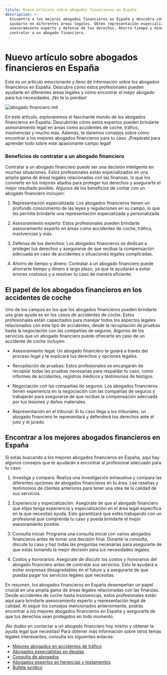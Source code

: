 ```yaml
---
titulo: Nuevo artículo sobre abogados financieros en España
descripcion: >-
  Encuentra a los mejores abogados financieros en España y descubre cómo pueden
  ayudarte en diferentes áreas legales. Obtén representación especializada,
  asesoramiento experto y defensa de tus derechos. Ahorra tiempo y dinero al
  contratar a un abogado financiero.
---
```




# Nuevo artículo sobre abogados financieros en España




Este es un artículo emocionante y lleno de información sobre los abogados financieros en España. Descubre cómo estos profesionales pueden ayudarte en diferentes áreas legales y cómo encontrar el mejor abogado para tus necesidades. ¡No te lo pierdas!




 ![abogado financiero.md](./img/abogado-financiero-1.webp)





En este artículo, exploraremos el fascinante mundo de los abogados financieros en España. Descubrirás cómo estos expertos pueden brindarte asesoramiento legal en áreas como accidentes de coche, tráfico, insolvencias y mucho más. Además, te daremos consejos sobre cómo encontrar a los mejores abogados financieros para tu caso. ¡Prepárate para aprender todo sobre este apasionante campo legal!


### Beneficios de contratar a un abogado financiero

Contratar a un abogado financiero puede ser una decisión inteligente en muchas situaciones. Estos profesionales están especializados en una amplia gama de áreas legales relacionadas con las finanzas, lo que los convierte en los mejores aliados para proteger tus derechos y asegurarte el mejor resultado posible. Algunos de los beneficios de contar con un abogado financiero incluyen:

1. Representación especializada: Los abogados financieros tienen un profundo conocimiento de las leyes y regulaciones en su campo, lo que les permite brindarte una representación especializada y personalizada.

2. Asesoramiento experto: Estos profesionales pueden brindarte asesoramiento experto en áreas como accidentes de coche, tráfico, insolvencias y más.

3. Defensa de tus derechos: Los abogados financieros se dedican a proteger tus derechos y asegurarse de que recibas la compensación adecuada en caso de accidentes o situaciones legales complicadas.

4. Ahorro de tiempo y dinero: Contratar a un abogado financiero puede ahorrarte tiempo y dinero a largo plazo, ya que te ayudarán a evitar errores costosos y a resolver tu caso de manera eficiente.

## El papel de los abogados financieros en los accidentes de coche

Uno de los campos en los que los abogados financieros pueden brindarte una gran ayuda es en los casos de accidentes de coche. Estos profesionales están capacitados para manejar todos los aspectos legales relacionados con este tipo de accidentes, desde la recopilación de pruebas hasta la negociación con las compañías de seguros. Algunos de los servicios que un abogado financiero puede ofrecerte en caso de un accidente de coche incluyen:

- Asesoramiento legal: Un abogado financiero te guiará a través del proceso legal y te explicará tus derechos y opciones legales.

- Recopilación de pruebas: Estos profesionales se encargarán de recopilar todas las pruebas necesarias para respaldar tu caso, como informes de accidentes, registros médicos y testimonios de testigos.

- Negociación con las compañías de seguros: Los abogados financieros tienen experiencia en la negociación con las compañías de seguros y trabajarán para asegurarse de que recibas la compensación adecuada por tus lesiones y daños materiales.

- Representación en el tribunal: Si tu caso llega a los tribunales, un abogado financiero te representará y defenderá tus derechos ante el juez y el jurado.

## Encontrar a los mejores abogados financieros en España

Si estás buscando a los mejores abogados financieros en España, aquí hay algunos consejos que te ayudarán a encontrar al profesional adecuado para tu caso:

1. Investiga y compara: Realiza una investigación exhaustiva y compara las diferentes opciones de abogados financieros en tu área. Lee reseñas y testimonios de clientes anteriores para tener una idea de la calidad de sus servicios.

2. Experiencia y especialización: Asegúrate de que el abogado financiero que elijas tenga experiencia y especialización en el área legal específica en la que necesitas ayuda. Esto garantizará que estés trabajando con un profesional que comprenda tu caso y pueda brindarte el mejor asesoramiento posible.

3. Consulta inicial: Programa una consulta inicial con varios abogados financieros antes de tomar una decisión final. Durante la consulta, discute tu caso y haz todas las preguntas necesarias para asegurarte de que estás tomando la mejor decisión para tus necesidades legales.

4. Costos y honorarios: Asegúrate de discutir los costos y honorarios del abogado financiero antes de contratar sus servicios. Esto te ayudará a evitar sorpresas desagradables en el futuro y a asegurarte de que puedas pagar los servicios legales que necesitas.



En resumen, los abogados financieros en España desempeñan un papel crucial en una amplia gama de áreas legales relacionadas con las finanzas. Desde accidentes de coche hasta insolvencias, estos profesionales están aquí para brindarte asesoramiento experto y representación legal de calidad. Al seguir los consejos mencionados anteriormente, podrás encontrar a los mejores abogados financieros en España y asegurarte de que tus derechos sean protegidos en todo momento.

¡No dudes en contactar a un abogado financiero hoy mismo y obtener la ayuda legal que necesitas! Para obtener más información sobre otros temas legales interesantes, consulta los siguientes enlaces:

- [Mejores abogados en accidentes de tráfico](los-mejores-abogados-en-accidentes-de-trafico)
- [Abogados especialistas en deudas](abogados-especialistas-en-deudas)
- [Consulta de abogados](consulta-de-abogados)
- [Abogados expertos en herencias y testamentos](abogados-expertos-en-herencias-y-testamentos)
- [Bufete jurídico](bufete-juridico)


